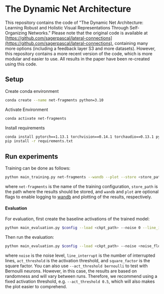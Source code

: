 # The Dynamic Net Architecture

This repository contains the code of "The Dynamic Net Architecture: Learning Robust and Holistic Visual Representations Through Self-Organizing Networks."
Please note that the original code is available at [https://github.com/sagerpascal/lateral-connections](https://github.com/sagerpascal/lateral-connections), containing many more options (including a feedback layer S3 and more datasets).
However, this repository contains a more recent version of the code, which is more modular and easier to use.
All results in the paper have been re-created using this code.


## Setup
Create conda environment

```bash
conda create --name net-fragments python=3.10
```

Activate Environment

```bash
conda activate net-fragments
```

Install requirements

```bash
conda install pytorch==1.13.1 torchvision==0.14.1 torchaudio==0.13.1 pytorch-cuda=11.7 -c pytorch -c nvidia
pip install -r requirements.txt
```

## Run experiments

Training can be done as follows:

```bash
python main_training.py net-fragments --wandb --plot --store <store_path>
```

where `net-fragments` is the name of the training configuration, `store_path` is the path where the results should be stored, and `wandb` and `plot` are optional flags to enable logging to [wandb](https://wandb.ai/) and plotting of the results, respectively.

#### Evaluation

For evaluation, first create the baseline activations of the trained model:


```bash
python main_evaluation.py $config --load <ckpt_path> --noise 0 --line_interrupt 0 --store_baseline_activations_path <baseline_path>

```

Then run the evaluation:

```bash
python main_evaluation.py $config --load <ckpt_path> --noise <noise_float> --line_interrupt <interrupt_int> --load_baseline_activations_path <baseline_path> --act_threshold <act_threshold> --square_factor <square_factor> --wandb
```

where `noise` is the noise level, `line_interrupt` is the number of interrupted lines, `act_threshold` is the activation threshold, and `square_factor` is the square factor.
You can also use `--act_threshold bernoulli` to test with Bernoulli neurons. However, in this case, the results are based
on randomness and will vary between runs. Therefore, we recommend using a fixed activation threshold, e.g. `--act_threshold 0.5`, which will also makes the plot easier to comprehend.
